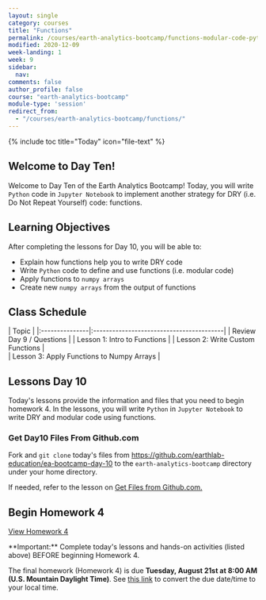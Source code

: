 ```yaml
---
layout: single
category: courses
title: "Functions"
permalink: /courses/earth-analytics-bootcamp/functions-modular-code-python/
modified: 2020-12-09
week-landing: 1
week: 9
sidebar:
  nav:
comments: false
author_profile: false
course: "earth-analytics-bootcamp"
module-type: 'session'
redirect_from:
  - "/courses/earth-analytics-bootcamp/functions/"
---
```

{% include toc title="Today" icon="file-text" %}

<div class="notice--info" markdown="1">

## <i class="fa fa-ship" aria-hidden="true"></i> Welcome to Day Ten!

Welcome to Day Ten of the Earth Analytics Bootcamp! Today, you will write `Python` code in `Jupyter Notebook` to implement another strategy for DRY (i.e. Do Not Repeat Yourself) code: functions. 


## <i class="fa fa-graduation-cap" aria-hidden="true"></i> Learning Objectives

After completing the lessons for Day 10, you will be able to:

* Explain how functions help you to write DRY code
* Write `Python` code to define and use functions (i.e. modular code)
* Apply functions to `numpy arrays`
* Create new `numpy arrays` from the output of functions

</div>


## <i class="fa fa-calendar-check-o" aria-hidden="true"></i> Class Schedule

| Topic                                                     | 
|:---------------|:-----------------------------------------|
| Review Day 9 / Questions                                  | 
| Lesson 1: Intro to Functions | 
| Lesson 2: Write Custom Functions      |   
| Lesson 3: Apply Functions to Numpy Arrays     |   


## <i class="fa fa-pencil"></i> Lessons Day 10

Today's lessons provide the information and files that you need to begin homework 4. In the lessons, you will write `Python` in `Jupyter Notebook` to write DRY and modular code using functions. 


### Get Day10 Files From Github.com

Fork and `git clone` today's files from https://github.com/earthlab-education/ea-bootcamp-day-10 to the `earth-analytics-bootcamp` directory under your home directory.

If needed, refer to the lesson on <a href="{{ site.url }}/courses/earth-analytics-bootcamp/get-started-with-open-science/get-files-from-github/" >Get Files from Github.com.</a>
   

## <i class="fa fa-pencil"></i>  Begin Homework 4

<a class="btn btn--info btn--x-large" href="{{ site.url }}/courses/earth-analytics-bootcamp/earth-analytics-bootcamp-homework-4/"> <i class="fa fa-info-circle"></i>
View Homework 4</a>

<div class="notice--success" markdown="1">
<i class="fa fa-star"></i> **Important:** Complete today's lessons and hands-on activities (listed above) BEFORE beginning Homework 4.
</div>

The final homework (Homework 4) is due **Tuesday, August 21st at 8:00 AM (U.S. Mountain Daylight Time)**. See <a href="https://www.timeanddate.com/worldclock/fixedtime.html?iso=20180821T08&p1=1243" target="_blank">this link</a>  to convert the due date/time to your local time.



